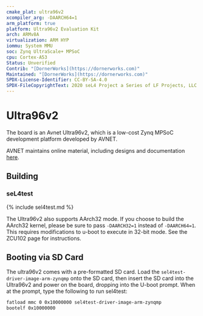 ```yaml
---
cmake_plat: ultra96v2
xcompiler_arg: -DAARCH64=1
arm_platform: true
platform: Ultra96v2 Evaluation Kit
arch: ARMv8A
virtualization: ARM HYP
iommu: System MMU
soc: Zynq UltraScale+ MPSoC
cpu: Cortex-A53
Status: Unverified
Contrib: "[DornerWorks](https://dornerworks.com)"
Maintained: "[DornerWorks](https://dornerworks.com)"
SPDX-License-Identifier: CC-BY-SA-4.0
SPDX-FileCopyrightText: 2020 seL4 Project a Series of LF Projects, LLC.
---
```


# Ultra96v2

The board is an Avnet Ultra96v2, which is a low-cost Zynq MPSoC development platform developed by
AVNET.

AVNET maintains online material, including designs and documentation
[here](https://www.avnet.com/wps/portal/us/products/new-product-introductions/npi/aes-ultra96-v2/).

## Building
### seL4test

{% include sel4test.md %}

The Ultra96v2 also supports AArch32 mode. If you choose to build the AArch32 kernel,
please be sure to pass `-DAARCH32=1` instead of `-DAARCH64=1`. This requires modifications to u-boot
to execute in 32-bit mode. See the ZCU102 page for instructions.

## Booting via SD Card

The ultra96v2 comes with a pre-formatted SD card. Load the `sel4test-driver-image-arm-zynqmp` onto
the SD card, then insert the SD card into the Ultra96v2 and power on the board, dropping into the
U-boot prompt. When at the prompt, type the following to run sel4test:

```bash
fatload mmc 0 0x10000000 sel4test-driver-image-arm-zynqmp
bootelf 0x10000000
```
